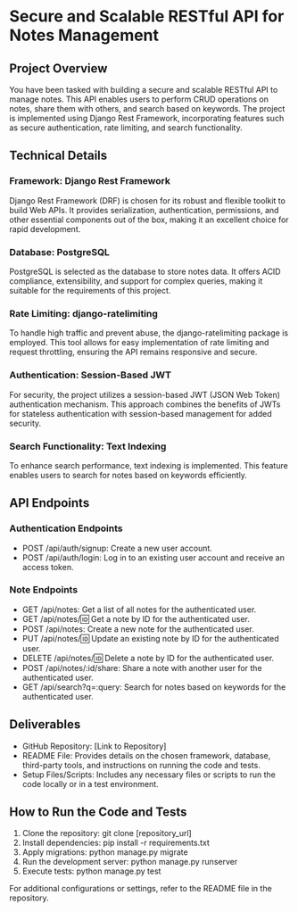 # Secure and Scalable RESTful API for Notes Management

## Project Overview

You have been tasked with building a secure and scalable RESTful API to manage notes. This API enables users to perform CRUD operations on notes, share them with others, and search based on keywords. The project is implemented using Django Rest Framework, incorporating features such as secure authentication, rate limiting, and search functionality.

## Technical Details

### Framework: Django Rest Framework

Django Rest Framework (DRF) is chosen for its robust and flexible toolkit to build Web APIs. It provides serialization, authentication, permissions, and other essential components out of the box, making it an excellent choice for rapid development.

### Database: PostgreSQL

PostgreSQL is selected as the database to store notes data. It offers ACID compliance, extensibility, and support for complex queries, making it suitable for the requirements of this project.

### Rate Limiting: django-ratelimiting

To handle high traffic and prevent abuse, the django-ratelimiting package is employed. This tool allows for easy implementation of rate limiting and request throttling, ensuring the API remains responsive and secure.

### Authentication: Session-Based JWT

For security, the project utilizes a session-based JWT (JSON Web Token) authentication mechanism. This approach combines the benefits of JWTs for stateless authentication with session-based management for added security.

### Search Functionality: Text Indexing

To enhance search performance, text indexing is implemented. This feature enables users to search for notes based on keywords efficiently.

## API Endpoints

### Authentication Endpoints

- POST /api/auth/signup: Create a new user account.
- POST /api/auth/login: Log in to an existing user account and receive an access token.

### Note Endpoints

- GET /api/notes: Get a list of all notes for the authenticated user.
- GET /api/notes/:id: Get a note by ID for the authenticated user.
- POST /api/notes: Create a new note for the authenticated user.
- PUT /api/notes/:id: Update an existing note by ID for the authenticated user.
- DELETE /api/notes/:id: Delete a note by ID for the authenticated user.
- POST /api/notes/:id/share: Share a note with another user for the authenticated user.
- GET /api/search?q=:query: Search for notes based on keywords for the authenticated user.

## Deliverables

- GitHub Repository: [Link to Repository]
- README File: Provides details on the chosen framework, database, third-party tools, and instructions on running the code and tests.
- Setup Files/Scripts: Includes any necessary files or scripts to run the code locally or in a test environment.

## How to Run the Code and Tests

1. Clone the repository: git clone [repository_url]
2. Install dependencies: pip install -r requirements.txt
3. Apply migrations: python manage.py migrate
4. Run the development server: python manage.py runserver
5. Execute tests: python manage.py test

For additional configurations or settings, refer to the README file in the repository.
